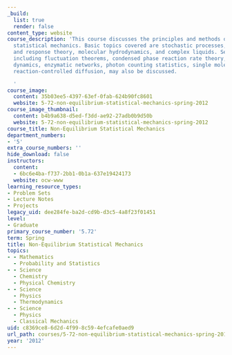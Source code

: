 ```yaml
---
_build:
  list: true
  render: false
content_type: website
course_description: 'This course discusses the principles and methods of non-equilibrium
  statistical mechanics. Basic topics covered are stochastic processes, regression
  and response theory, molecular hydrodynamics, and complex liquids. Selected applications,
  including fluctuation theorems, condensed phase reaction rate theory, electron transfer
  dynamics, enzymatic networks, photon counting statistics, single molecule kinetics,
  reaction-controlled diffusion, may also be discussed.

  '
course_image:
  content: 35b03ee5-4397-63ef-0fab-624b90fc8601
  website: 5-72-non-equilibrium-statistical-mechanics-spring-2012
course_image_thumbnail:
  content: b4b9a638-d5ed-f3dd-ae92-27adb0b9d50b
  website: 5-72-non-equilibrium-statistical-mechanics-spring-2012
course_title: Non-Equilibrium Statistical Mechanics
department_numbers:
- '5'
extra_course_numbers: ''
hide_download: false
instructors:
  content:
  - 6bc6e4ba-f737-2bb1-0b1a-637e19424173
  website: ocw-www
learning_resource_types:
- Problem Sets
- Lecture Notes
- Projects
legacy_uid: dee284fe-ba2d-cd9b-d3c5-4a8f23f01451
level:
- Graduate
primary_course_number: '5.72'
term: Spring
title: Non-Equilibrium Statistical Mechanics
topics:
- - Mathematics
  - Probability and Statistics
- - Science
  - Chemistry
  - Physical Chemistry
- - Science
  - Physics
  - Thermodynamics
- - Science
  - Physics
  - Classical Mechanics
uid: c8369ce8-6d2d-4f99-8c59-4efcafe0aed9
url_path: courses/5-72-non-equilibrium-statistical-mechanics-spring-2012
year: '2012'
---
```

